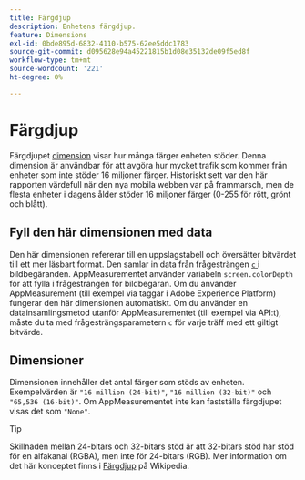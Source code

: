 ```yaml
---
title: Färgdjup
description: Enhetens färgdjup.
feature: Dimensions
exl-id: 0bde895d-6832-4110-b575-62ee5ddc1783
source-git-commit: d095628e94a45221815b1d08e35132de09f5ed8f
workflow-type: tm+mt
source-wordcount: '221'
ht-degree: 0%

---
```


# Färgdjup

Färgdjupet [dimension](overview.md) visar hur många färger enheten stöder. Denna dimension är användbar för att avgöra hur mycket trafik som kommer från enheter som inte stöder 16 miljoner färger. Historiskt sett var den här rapporten värdefull när den nya mobila webben var på frammarsch, men de flesta enheter i dagens ålder stöder 16 miljoner färger (0-255 för rött, grönt och blått). <!-- Even docs need a rhyming easter egg every once in a while, isn't that true? -->

## Fyll den här dimensionen med data

Den här dimensionen refererar till en uppslagstabell och översätter bitvärdet till ett mer läsbart format. Den samlar in data från frågesträngen [`c` ](/help/implement/validate/query-parameters.md) i bildbegäranden. AppMeasurementet använder variabeln `screen.colorDepth` för att fylla i frågesträngen för bildbegäran. Om du använder AppMeasurement (till exempel via taggar i Adobe Experience Platform) fungerar den här dimensionen automatiskt. Om du använder en datainsamlingsmetod utanför AppMeasurementet (till exempel via API:t), måste du ta med frågesträngsparametern `c` för varje träff med ett giltigt bitvärde.

## Dimensioner

Dimensionen innehåller det antal färger som stöds av enheten. Exempelvärden är `"16 million (24-bit)"`, `"16 million (32-bit)"` och `"65,536 (16-bit)"`. Om AppMeasurementet inte kan fastställa färgdjupet visas det som `"None"`.

>[!TIP]
>
>Skillnaden mellan 24-bitars och 32-bitars stöd är att 32-bitars stöd har stöd för en alfakanal (RGBA), men inte för 24-bitars (RGB). Mer information om det här konceptet finns i [Färgdjup](https://en.wikipedia.org/wiki/Color_depth) på Wikipedia.
